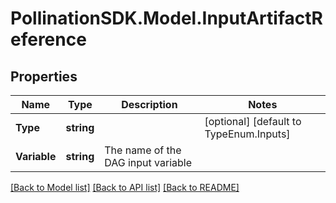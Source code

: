 
# PollinationSDK.Model.InputArtifactReference

## Properties

Name | Type | Description | Notes
------------ | ------------- | ------------- | -------------
**Type** | **string** |  | [optional] [default to TypeEnum.Inputs]
**Variable** | **string** | The name of the DAG input variable | 

[[Back to Model list]](../README.md#documentation-for-models)
[[Back to API list]](../README.md#documentation-for-api-endpoints)
[[Back to README]](../README.md)


